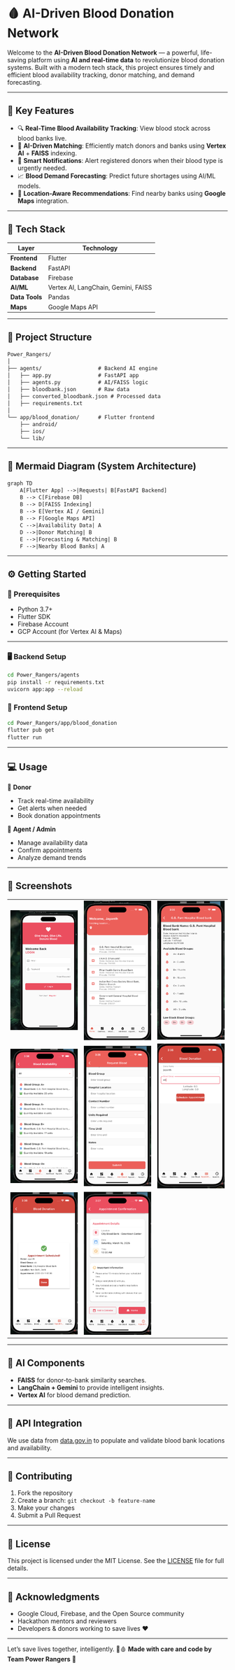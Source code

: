 
# 🩸 AI-Driven Blood Donation Network

Welcome to the **AI-Driven Blood Donation Network** — a powerful, life-saving platform using **AI and real-time data** to revolutionize blood donation systems. Built with a modern tech stack, this project ensures timely and efficient blood availability tracking, donor matching, and demand forecasting.

---

## 🚀 Key Features

* 🔍 **Real-Time Blood Availability Tracking**: View blood stock across blood banks live.
* 🧠 **AI-Driven Matching**: Efficiently match donors and banks using **Vertex AI** + **FAISS** indexing.
* 🔔 **Smart Notifications**: Alert registered donors when their blood type is urgently needed.
* 📈 **Blood Demand Forecasting**: Predict future shortages using AI/ML models.
* 📍 **Location-Aware Recommendations**: Find nearby banks using **Google Maps** integration.

---

## 🧰 Tech Stack

| Layer          | Technology                          |
| -------------- | ----------------------------------- |
| **Frontend**   | Flutter                             |
| **Backend**    | FastAPI                             |
| **Database**   | Firebase                            |
| **AI/ML**      | Vertex AI, LangChain, Gemini, FAISS |
| **Data Tools** | Pandas                              |
| **Maps**       | Google Maps API                     |

---

## 🧱 Project Structure

```
Power_Rangers/
│
├── agents/                  # Backend AI engine
│   ├── app.py               # FastAPI app
│   ├── agents.py            # AI/FAISS logic
│   ├── bloodbank.json       # Raw data
│   ├── converted_bloodbank.json # Processed data
│   ├── requirements.txt
│
└── app/blood_donation/      # Flutter frontend
    ├── android/
    ├── ios/
    └── lib/
```

---

## 🧪 Mermaid Diagram (System Architecture)

```mermaid
graph TD
    A[Flutter App] -->|Requests| B[FastAPI Backend]
    B --> C[Firebase DB]
    B --> D[FAISS Indexing]
    B --> E[Vertex AI / Gemini]
    B --> F[Google Maps API]
    C -->|Availability Data| A
    D -->|Donor Matching| B
    E -->|Forecasting & Matching| B
    F -->|Nearby Blood Banks| A
```

---

## ⚙️ Getting Started

### 🔧 Prerequisites

* Python 3.7+
* Flutter SDK
* Firebase Account
* GCP Account (for Vertex AI & Maps)

---

### 🖥 Backend Setup

```bash
cd Power_Rangers/agents
pip install -r requirements.txt
uvicorn app:app --reload
```

### 📱 Frontend Setup

```bash
cd Power_Rangers/app/blood_donation
flutter pub get
flutter run
```

---

## 💻 Usage

👤 **Donor**

* Track real-time availability
* Get alerts when needed
* Book donation appointments

🏥 **Agent / Admin**

* Manage availability data
* Confirm appointments
* Analyze demand trends

---

## 📸 Screenshots

<table>  
  <tr>  
    <td><img src="assets/1.png" width="200"/></td>  
    <td><img src="assets/2.png" width="200"/></td>  
    <td><img src="assets/3.png" width="200"/></td>  
  </tr>  
  <tr>  
    <td><img src="assets/4.png" width="200"/></td>  
    <td><img src="assets/5.png" width="200"/></td>  
    <td><img src="assets/6.png" width="200"/></td>  
  </tr>  
  <tr>  
    <td><img src="assets/7.png" width="200"/></td>  
    <td><img src="assets/8.png" width="200"/></td>  
  </tr>  
</table>

---

## 🧠 AI Components

* **FAISS** for donor-to-bank similarity searches.
* **LangChain + Gemini** to provide intelligent insights.
* **Vertex AI** for blood demand prediction.

---

## 🧬 API Integration

We use data from [data.gov.in](https://api.data.gov.in/resource/fced6df9-a360-4e08-8ca0-f283fc74ce15?api-key=579b464db66ec23bdd000001603eb0cc38324dd768735197a75609f5&format=json&limit=2823) to populate and validate blood bank locations and availability.

---

## 🤝 Contributing

1. Fork the repository
2. Create a branch: `git checkout -b feature-name`
3. Make your changes
4. Submit a Pull Request

---

## 📝 License

This project is licensed under the MIT License.
See the [LICENSE](LICENSE) file for full details.

---

## 🙏 Acknowledgments

* Google Cloud, Firebase, and the Open Source community
* Hackathon mentors and reviewers
* Developers & donors working to save lives ❤️

---

Let’s save lives together, intelligently. 🧠🩸
**Made with care and code by Team Power Rangers** 💪
